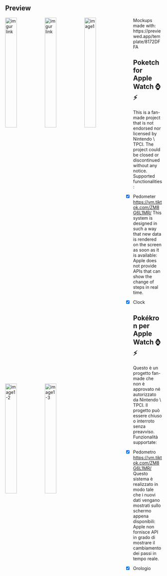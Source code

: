 ## Preview
<div style="float:left">
<img alt="imgur link" src="https://i.imgur.com/KVNB4Jv.jpg" style="width:30%">
<img alt="imgur link" src="https://i.imgur.com/mzycCn7.jpg" style="width:30%">
<a href="https://ibb.co/6PpvJ9r"><img src="https://i.ibb.co/swD5Jxb/image1.jpg" style="width:30%" alt="image1" border="0"></a>
<a href="https://ibb.co/dfxxG4z"><img src="https://i.ibb.co/grhhzZB/image1-2.jpg" style="width:30%" alt="image1-2" border="0"></a>
<a href="https://ibb.co/gtwx57R"><img src="https://i.ibb.co/XFpqh4C/image1-3.jpg"  style="width:30%" alt="image1-3" border="0"></a>
</div>
Mockups made with: https://previewed.app/template/8172DFFA

## Poketch for Apple Watch  ⌚️⚡️
This is a fan-made project that is not endorsed nor licensed by Nintendo \ TPCI. The project could be closed or discontinued without any notice. <br>
Supported functionalities:
- [x] Pedometer  https://vm.tiktok.com/ZM8G6L1MR/ This system is designed in such a way that new data is rendered on the screen as soon as it is available: Apple does not provide APIs that can show the change of steps in real time.

- [x] Clock




## Pokékron per Apple Watch ⌚⚡️
Questo è un progetto fan-made che non è approvato né autorizzato da Nintendo \ TPCI. Il progetto può essere chiuso o interroto senza preavviso.  <br>
Funzionalità supportate:
- [x] Pedometro  https://vm.tiktok.com/ZM8G6L1MR/ Questo sistema è realizzato in modo tale che i nuovi dati vengano mostrati sullo schermo appena disponibili: Apple non fornisce API in grado di mostrare il cambiamento dei passi in tempo reale.
- [x] Orologio 



